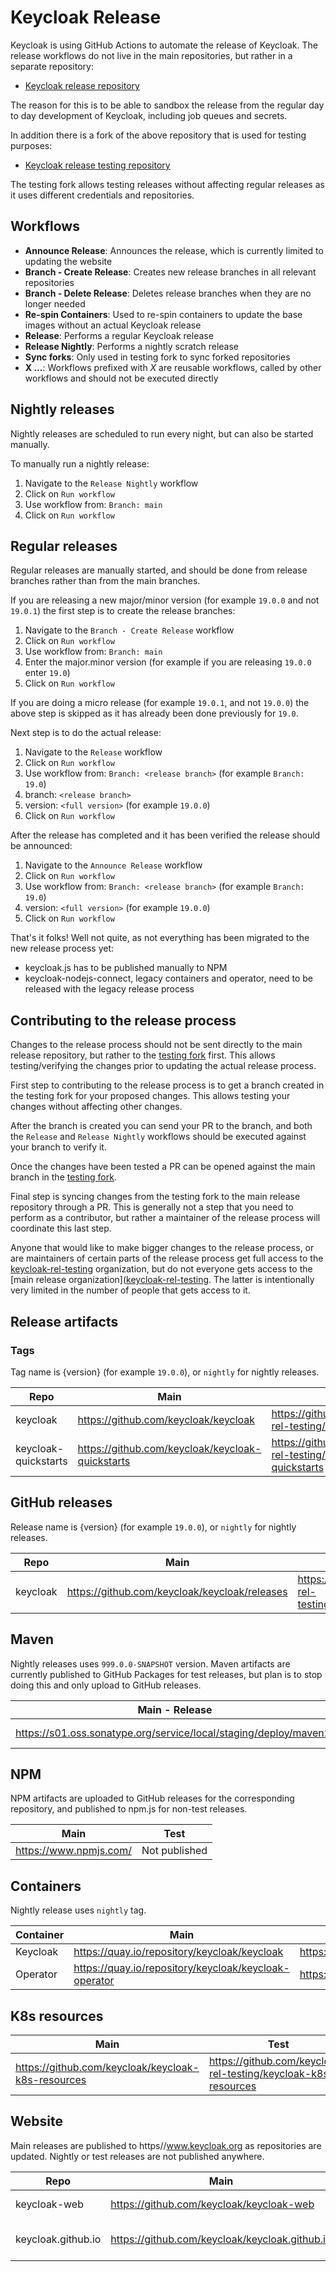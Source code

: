 # Keycloak Release

Keycloak is using GitHub Actions to automate the release of Keycloak. The release workflows do not live in the main repositories, but rather in a separate repository:

* [Keycloak release repository](https://github.com/keycloak-rel/keycloak-rel)

The reason for this is to be able to sandbox the release from the regular day to day development of Keycloak, including job queues and secrets.

In addition there is a fork of the above repository that is used for testing purposes:

* [Keycloak release testing repository](https://github.com/keycloak-rel-testing/keycloak-rel-testing)

The testing fork allows testing releases without affecting regular releases as it uses different credentials and repositories.

## Workflows

* **Announce Release**: Announces the release, which is currently limited to updating the website
* **Branch - Create Release**: Creates new release branches in all relevant repositories
* **Branch - Delete Release**: Deletes release branches when they are no longer needed
* **Re-spin Containers**: Used to re-spin containers to update the base images without an actual Keycloak release
* **Release**: Performs a regular Keycloak release
* **Release Nightly**: Performs a nightly scratch release
* **Sync forks**: Only used in testing fork to sync forked repositories
* **X ...**: Workflows prefixed with *X* are reusable workflows, called by other workflows and should not be executed directly

## Nightly releases

Nightly releases are scheduled to run every night, but can also be started manually.

To manually run a nightly release:

1. Navigate to the `Release Nightly` workflow
2. Click on `Run workflow`
3. Use workflow from: `Branch: main`
4. Click on `Run workflow`

## Regular releases

Regular releases are manually started, and should be done from release branches rather than from the main branches.

If you are releasing a new major/minor version (for example `19.0.0` and not `19.0.1`) the first step is to create the release branches:

1. Navigate to the `Branch - Create Release` workflow
2. Click on `Run workflow`
3. Use workflow from: `Branch: main`
4. Enter the major.minor version (for example if you are releasing `19.0.0` enter `19.0`)
5. Click on `Run workflow`

If you are doing a micro release (for example `19.0.1`, and not `19.0.0`) the above step is skipped as it has already been done previously for `19.0`.

Next step is to do the actual release:

1. Navigate to the `Release` workflow
2. Click on `Run workflow`
3. Use workflow from: `Branch: <release branch>` (for example `Branch: 19.0`)
4. branch: `<release branch>` 
5. version: `<full version>` (for example `19.0.0`)
6. Click on `Run workflow`

After the release has completed and it has been verified the release should be announced:

1. Navigate to the `Announce Release` workflow
2. Click on `Run workflow`
3. Use workflow from: `Branch: <release branch>` (for example `Branch: 19.0`)
4. version: `<full version>` (for example `19.0.0`)
5. Click on `Run workflow`

That's it folks! Well not quite, as not everything has been migrated to the new release process yet:

* keycloak.js has to be published manually to NPM
* keycloak-nodejs-connect, legacy containers and operator, need to be released with the legacy release process

## Contributing to the release process

Changes to the release process should not be sent directly to the main release repository, but rather to the [testing fork](https://github.com/keycloak-rel-testing/keycloak-rel) first. This allows testing/verifying the changes prior to updating the actual release process.

First step to contributing to the release process is to get a branch created in the testing fork for your proposed changes. This allows testing your changes without affecting other changes.

After the branch is created you can send your PR to the branch, and both the `Release` and `Release Nightly` workflows should be executed against your branch to verify it.

Once the changes have been tested a PR can be opened against the main branch in the [testing fork](https://github.com/keycloak-rel-testing/keycloak-rel).

Final step is syncing changes from the testing fork to the main release repository through a PR. This is generally not a step that you need to perform as a contributor, but rather a maintainer of the release process will coordinate this last step.

Anyone that would like to make bigger changes to the release process, or are maintainers of certain parts of the release process get full access to the [keycloak-rel-testing](https://github.com/keycloak-rel-testing/) organization, but do not everyone gets access to the [main release organization]([keycloak-rel-testing](https://github.com/keycloak-rel/). The latter is intentionally very limited in the number of people that gets access to it.

## Release artifacts

### Tags

Tag name is {version} (for example `19.0.0`), or `nightly` for nightly releases.

|Repo|Main|Test|
|----|----|----|
|keycloak|https://github.com/keycloak/keycloak|https://github.com/keycloak-rel-testing/keycloak|
|keycloak-quickstarts|https://github.com/keycloak/keycloak-quickstarts|https://github.com/keycloak-rel-testing/keycloak-quickstarts|

## GitHub releases

Release name is {version} (for example `19.0.0`), or `nightly` for nightly releases.

|Repo|Main|Test|
|----|----|----|
|keycloak|https://github.com/keycloak/keycloak/releases|https://github.com/keycloak-rel-testing/keycloak/releases|

## Maven

Nightly releases uses `999.0.0-SNAPSHOT` version. Maven artifacts are currently published to GitHub Packages for test releases, but plan is to stop doing this and only upload to GitHub releases.

|Main - Release|Main - Nightly|Test|
|--------------|--------------|----|
|https://s01.oss.sonatype.org/service/local/staging/deploy/maven2/|https://s01.oss.sonatype.org/content/repositories/snapshots/|https://maven.pkg.github.com/keycloak-rel-testing/maven|

## NPM

NPM artifacts are uploaded to GitHub releases for the corresponding repository, and published to npm.js for non-test releases. 

|Main|Test|
|----|----|
|https://www.npmjs.com/|Not published|

## Containers

Nightly release uses `nightly` tag.

|Container|Main|Test|
|---------|----|----|
|Keycloak|https://quay.io/repository/keycloak/keycloak|https://quay.io/repository/keycloak/keycloak|https://quay.io/repository/keycloaktesting/keycloak|
|Operator|https://quay.io/repository/keycloak/keycloak-operator|https://quay.io/repository/keycloak/keycloak|https://quay.io/repository/keycloaktesting/keycloak-operator|

## K8s resources

|Main|Test|
|----|----|
|https://github.com/keycloak/keycloak-k8s-resources|https://github.com/keycloak-rel-testing/keycloak-k8s-resources|

## Website

Main releases are published to https//www.keycloak.org as repositories are updated. Nightly or test releases are not published anywhere.

|Repo|Main|Test|
|----|----|----|
|keycloak-web|https://github.com/keycloak/keycloak-web|https://github.com/keycloak-rel-testing/keycloak-web|
|keycloak.github.io|https://github.com/keycloak/keycloak.github.io|https://github.com/keycloak-rel-testing/keycloak.github.io|
